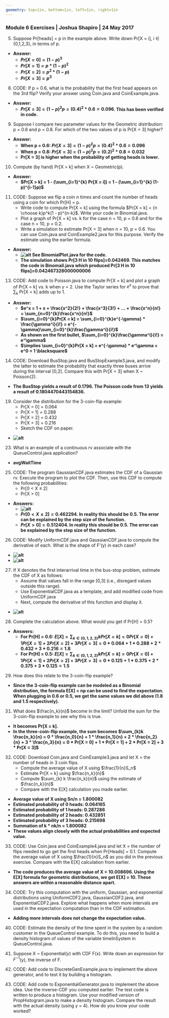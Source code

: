 ```yaml
---
geometry: top=1in, bottom=1in, left=1in, right=1in
---
```


### Module 6 Exercises | Joshua Shapiro | 24 May 2017

5. Suppose Pr[heads] = p in the example above. Write down Pr[X = i], i $\in$ {0,1,2,3}, in terms of p.

* **Answer:**
    * **$Pr[X = 0] = (1-p)^3$**
    * **$Pr[X = 1] = p * (1-p)^2$**
    * **$Pr[X = 2] = p^2 * (1-p)$**
    * **$Pr[X = 3] = p^3$**

8. CODE: If p = 0.6, what is the probability that the first head appears on the 3rd flip? Verify your answer using Coin.java and CoinExample.java.

* **Answer:**
    * **$Pr[X = 3] = (1-p)^2p = (0.4)^2*0.6 = 0.096$. This has been verified in code.**

9. Suppose I compare two parameter values for the Geometric distribution: p = 0.6 and p = 0.8. For which of the two values of p is Pr[X = 3] higher?

* **Answer:**
    * **When p = 0.6: $Pr[X = 3] = (1-p)^2p = (0.4)^2*0.6 = 0.096$**
    * **When p = 0.8: $Pr[X = 3] = (1-p)^2p = (0.2)^2*0.8 = 0.032$**
    * **Pr[X = 3] is higher when the probability of getting heads is lower.**

10. Compute (by hand) Pr[X > k] when X ~ Geometric(p).

* **Answer:**
    * **$Pr[X > k] = 1 - (\sum_{i=1}^{k} Pr[X = i]) = 1 - (\sum_{i=1}^{k} (1-p)^{i-1}p)$**

11. CODE: Suppose we flip a coin n times and count the number of heads using a coin for which Pr[H] = p.
    * Write code to compute Pr[X = k] using the formula $Pr[X = k] = {n \choose k}p^k(1 - p)^{n-k}$. Write your code in Binomial.java.
    * Plot a graph of Pr[X = k] vs. k for the case n = 10, p = 0.6 and for the case n = 10, p = 0.2.
    * Write a simulation to estimate Pr[X = 3] when n = 10, p = 0.6. You can use Coin.java and CoinExample2.java for this purpose. Verify the estimate using the earlier formula.

* **Answer:**
    * **![alt](./images/q11.png) See BinomialPlot.java for the code.**
    * **The simulation shows Pr[3 H in 10 flips]=0.042469. This matches the code in Binomail.java which produced Pr[3 H in 10 flips]=0.042467328000000006**

13. CODE: Add code to Poisson.java to compute Pr[X = k] and plot a graph of Pr[X = k] vs. k when $\gamma$ = 2. Use the Taylor series for $e^x$ to prove that $\sum_{k}$ Pr[X = k] adds up to 1.

* **Answer:**
    * **$e^x = 1 + x + \frac{x^2}{2!} + \frac{x^3}{3!} + ... + \frac{x^n}{n!} = \sum_{n=0}^{k}\frac{x^n}{n!}$**
    * **$\sum_{i=0}^{k}Pr[X = k] = \sum_{i=0}^{k}e^{-\gamma} * \frac{\gamma^i}{i!} = e^{-\gamma}\sum_{i=0}^{k}\frac{\gamma^i}{i!}$**
    * **As shown on the first bullet, $\sum_{i=0}^{k}\frac{\gamma^i}{i!} = e^\gamma$**
    * **$\implies \sum_{i=0}^{k}Pr[X = k] = e^{-\gamma} * e^\gamma = e^0 = 1  \blacksquare$**

14. CODE: Download BusStop.java and BusStopExample3.java, and modify the latter to estimate the probability that exactly three buses arrive during the interval [0,2]. Compare this with Pr[X = 3] when X ~ Poisson(2).

* **The BusStop yields a result of 0.1796. The Poisson code from 13 yields a result of 0.1804470443154836.**

19. Consider the distribution for the 3-coin-flip example:
    * Pr[X = 0] = 0.064
    * Pr[X = 1] = 0.288
    * Pr[X = 2] = 0.432
    * Pr[X = 3] = 0.216
    * Sketch the CDF on paper.

* **![alt](./images/q19.png)**

23. What is an example of a continuous rv associate with the QueueControl.java application?

* **avgWaitTime**

25. CODE: The program GaussianCDF.java estimates the CDF of a Gaussian rv. Execute the program to plot the CDF. Then, use this CDF to compute the following probabilities:
    * Pr[0 < X $\leq$ 2]
    * Pr[X > 0]

* **Answers:**
    * **![alt](./images/q25.png)**
    * **$Pr[0 < X \leq 2] = 0.462294$. In reality this should be 0.5. The error can be explained by the step size of the function.**
    * **$Pr[X > 0] = 0.512404$. In reality this should be 0.5. The error can be explained by the step size of the function.**

26. CODE: Modify UniformCDF.java and GaussianCDF.java to compute the derivative of each. What is the shape of F'(y) in each case?

* **![alt](./images/q26a.png)**
* **![alt](./images/q26b.png)**

27. If X denotes the first interarrival time in the bus-stop problem, estimate the CDF of X as follows:
    * Assume that values fall in the range [0,3] (i.e., disregard values outside this range).
    * Use ExponentialCDF.java as a template, and add modified code from UniformCDF.java
    * Next, compute the derivative of this function and display it.

* **![alt](./images/q27.png)**

28. Complete the calculation above. What would you get if Pr[H] = 0.5?

* **Answers:**
    * **For Pr[H] = 0.6: $E[X] = \sum_{k\in\{0,1,2,3\}}k Pr[X = k] = 0 Pr[X = 0] + 1 Pr[X = 1] + 2 Pr[X = 2] + 3 Pr[X = 3] = 0 * 0.064 + 1 * 0.288 + 2 * 0.432 + 3 * 0.216 = 1.8$**
    * **For Pr[H] = 0.5: $E[X] = \sum_{k\in\{0,1,2,3\}}k Pr[X = k] = 0 Pr[X = 0] + 1 Pr[X = 1] + 2 Pr[X = 2] + 3 Pr[X = 3] = 0 * 0.125 + 1 * 0.375 + 2 * 0.375 + 3 * 0.125 = 1.5$**

29. How does this relate to the 3-coin-flip example?

* **Since the 3-coin-flip example can be modeled as a Binomial distribution, the formula E[X] = np can be used to find the expectation. When plugging in 0.6 or 0.5, we get the same values we did above (1.8 and 1.5 respectively).**

31. What does $\frac{n_k}{n}$ become in the limit? Unfold the sum for the 3-coin-flip example to see why this is true.

* **It becomes Pr[X = k].**
* **In the three-coin-flip example, the sum becomes $\sum_{k}k \frac{n_k}{n} = 0 * \frac{n_0}{n} + 1 * \frac{n_1}{n} + 2 * \frac{n_2}{n} + 3 * \frac{n_3}{n} = 0 * Pr[X = 0] + 1 * Pr[X = 1] + 2 * Pr[X = 2] + 3 * Pr[X = 3]$**

32. CODE: Download Coin.java and CoinExample3.java and let X = the number of heads in 3 coin flips.
    * Compute the average value of X using $\frac{1}{n}S_n$
    * Estimate Pr[X = k] using $\frac{n_k}{n}$
    * Compute $\sum_{k} k \frac{n_k}{n}$ using the estimate of $\frac{n_k}{n}$
    * Compare with the E[X] calculation you made earlier.

* **Average value of X using Sn/n = 1.800082**
* **Estimated probability of 0 heads: 0.064165**
* **Estimated probability of 1 heads: 0.287286**
* **Estimated probability of 2 heads: 0.432851**
* **Estimated probability of 3 heads: 0.215698**
* **Summation of k \* nk/n = 1.800082**
* **These values align closely with the actual probabilities and expected value.**

33. CODE: Use Coin.java and CoinExample4.java and let X = the number of flips needed to go get the first heads when Pr[Heads] = 0.1. Compute the average value of X using $\frac{1}{n}S_n$ as you did in the previous exercise. Compare with the E[X] calculation from earlier.

* **The code produces the average value of X = 10.008696. Using the E[X] formula for geometric distributions, we get E[X] = 10. These answers are within a reasonable distance apart.**

34. CODE: Try this computation with the uniform, Gaussian, and exponential distributions using UniformCDF2.java, GaussianCDF2.java, and ExponentialCDF2.java. Explore what happens when more intervals are used in the expectation computation than in the CDF estimation.

* **Adding more intervals does not change the expectation value.**

40. CODE: Estimate the density of the time spent in the system by a random customer in the QueueControl example. To do this, you need to build a density histogram of values of the variable timeInSystem in QueueControl.java.

44. Suppose X ~ Exponential($\gamma$) with CDF F(x). Write down an expression for $F^{-1}$(y), the inverse of F.

46. CODE: Add code to DiscreteGenExample.java to implement the above generator, and to test it by building a histogram.

48. CODE: Add code to ExponentialGenerator.java to implement the above idea. Use the inverse-CDF you computed earlier. The test code is written to produce a histogram. Use your modified version of PropHistogram.java to make a density histogram. Compare the result with the actual density (using $\gamma$ = 4). How do you know your code worked?
